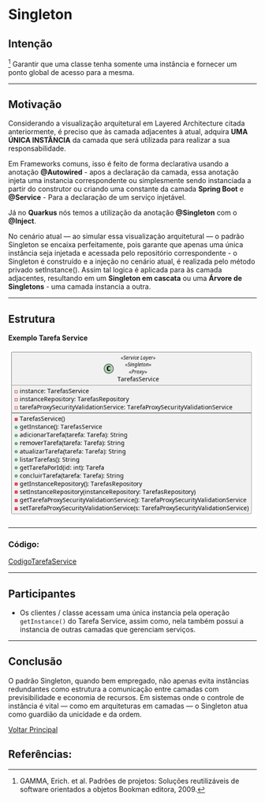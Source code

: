 
# Singleton  


## Intenção

[^GAMMA]
Garantir que uma classe tenha somente uma instância e fornecer um ponto global de acesso para a mesma.

---

## Motivação 

Considerando a visualização arquitetural em Layered Architecture citada anteriormente, é preciso que às camada adjacentes à atual, adquira **UMA ÚNICA INSTÂNCIA** da camada que será utilizada para realizar a sua responsabilidade. 

Em Frameworks comuns, isso é feito de forma declarativa usando a anotação **@Autowired** - apos a declaração da camada, essa anotação injeta uma instancia correspondente ou simplesmente sendo instanciada a partir do construtor ou criando uma constante da camada **Spring Boot** e **@Service** - Para a declaração de um serviço injetável.

Já no **Quarkus** nós temos a utilização da anotação **@Singleton** com o **@Inject**.

No cenário atual — ao simular essa visualização arquitetural — o padrão Singleton se encaixa perfeitamente, pois garante que apenas uma única instância seja injetada e acessada pelo repositório correspondente - o Singleton é construído e a injeção no cenário atual, é realizada pelo método privado setInstance(). Assim tal logica é aplicada para às camada adjacentes, resultando em um **Singleton em cascata** ou uma **Árvore de Singletons** - uma camada instancia a outra.

---

## Estrutura

**Exemplo Tarefa Service**

![EstruturaSingletonService](out/estruturasUmls/java/service/estruturaTarefaService/estruturaTarefaService.png)

---

### Código:

[CodigoTarefaService](../../src/main/java/service/TarefasService.java)

---

## Participantes

- Os clientes / classe acessam uma única instancia pela operação `getInstance()` do Tarefa Service, assim como, nela também possui a instancia de outras camadas que gerenciam serviços.

---

## Conclusão

O padrão Singleton, quando bem empregado, não apenas evita instâncias redundantes como estrutura a comunicação entre camadas com previsibilidade e economia de recursos. Em sistemas onde o controle de instância é vital — como em arquiteturas em camadas — o Singleton atua como guardião da unicidade e da ordem.

[Voltar Principal](../../README.md)

## Referências:

[^GAMMA]: GAMMA, Erich. et al. Padrões de projetos: Soluções reutilizáveis de software orientados a objetos Bookman editora, 2009.

